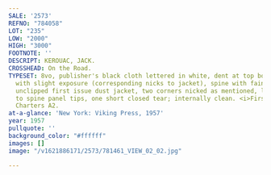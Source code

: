 ```yaml
---
SALE: '2573'
REFNO: "784058"
LOT: "235"
LOW: "2000"
HIGH: "3000"
FOOTNOTE: ''
DESCRIPT: KEROUAC, JACK.
CROSSHEAD: On the Road.
TYPESET: 8vo, publisher's black cloth lettered in white, dent at top board corners
  with slight exposure (corresponding nicks to jacket), spine with faint spotting;
  unclipped first issue dust jacket, two corners nicked as mentioned, light rubbing
  to spine panel tips, one short closed tear; internally clean. <i>First edition.</i>
  Charters A2.
at-a-glance: 'New York: Viking Press, 1957'
year: 1957
pullquote: ''
background_color: "#ffffff"
images: []
image: "/v1621886171/2573/781461_VIEW_02_02.jpg"

---
```

